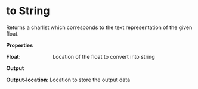 # to String

Returns a charlist which corresponds to the text representation of the given float.

 **Properties**
 

**Float**:                      Location of the float to convert into string

 **Output**
 

**Output-location**: Location to store the output data
